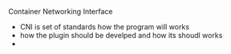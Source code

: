 Container Networking Interface

- CNI is set of standards how the program will works
- how the plugin should be develped and how its shoudl works
- 